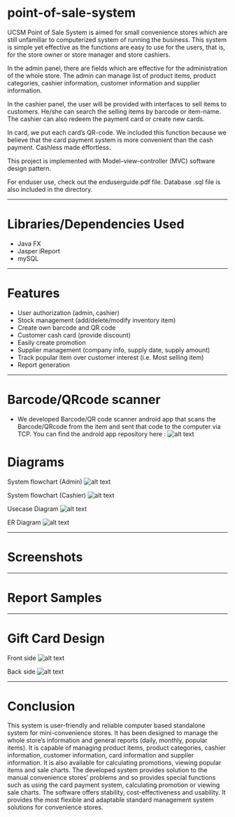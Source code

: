 # point-of-sale-system
UCSM Point of Sale System is aimed for small convenience stores which are still unfamiliar to computerized system of running the business. This system is simple yet effective as the functions are easy to use for the users, that is, for the store owner or store manager and store cashiers.

In the admin panel, there are fields which are effective for the administration of the whole store. The admin can manage list of product items, product categories, cashier information, customer information and supplier information.

In the cashier panel, the user will be provided with interfaces to sell items to customers. He/she can search the selling items by barcode or item-name. The cashier can also redeem the payment card or create new cards.

In card, we put each card’s QR-code. We included this function because we believe that the card payment system is more convenient than the cash payment. Cashless made effortless.

This project is implemented with Model–view–controller (MVC) software design pattern.

For enduser use, check out the enduserguide.pdf file. 
Database .sql file is also included in the directory.

<hr>

# Libraries/Dependencies Used
- Java FX
- Jasper iReport
- mySQL 

<hr>

# Features 
- User authorization (admin, cashier)
- Stock management (add/delete/modify inventory item)
- Create own barcode and QR code
- Customer cash card (provide discount)
- Easily create promotion
- Supplier management (company info, supply date, supply amount)
- Track popular item over customer interest (i.e. Most selling item)
- Report generation

<hr>

# Barcode/QRcode scanner
- We developed Barcode/QR code scanner android app that scans the Barcode/QRcode from the item and sent that code to the computer via TCP. You can find the android app repository here : 
![alt text](https://github.com/hanlinag/point-of-sale-system/blob/master/images/barcode.png?raw=true)

# Diagrams
System flowchart (Admin)
![alt text](https://raw.githubusercontent.com/hanlinag/point-of-sale-system/master/images/adminflowchart.png)

System flowchart (Cashier)
![alt text](https://github.com/hanlinag/point-of-sale-system/blob/master/images/cashierflowchart.png?raw=true)

Usecase Diagram
![alt text](https://github.com/hanlinag/point-of-sale-system/blob/master/images/ucscasefinal.png?raw=true)


ER Diagram
![alt text](https://github.com/hanlinag/point-of-sale-system/blob/master/images/ER%20Final.png?raw=true)

<hr>

# Screenshots


<hr>

# Report Samples


<hr>

# Gift Card Design
Front side
![alt text]()

Back side
![alt text]()
<hr>

# Conclusion
This system is user-friendly and reliable computer based standalone system for mini-convenience stores. It has been designed to manage the whole store’s information and general reports (daily, monthly, popular items). It is capable of managing product items, product categories, cashier information, customer information, card information and supplier information. It is also available for calculating promotions, viewing popular items and sale charts. The developed system provides solution to the manual convenience stores’ problems and so provides special functions such as using the card payment system, calculating promotion or viewing sale charts. The software offers stability, cost-effectiveness and usability. It provides the most flexible and adaptable standard management system solutions for convenience stores.